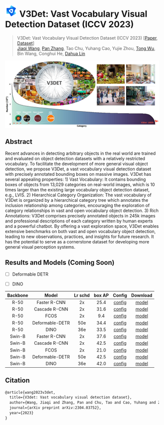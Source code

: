 # <img src="v3det_icon.jpg" height="40"> V3Det: Vast Vocabulary Visual Detection Dataset (ICCV 2023)

> V3Det: Vast Vocabulary Visual Detection Dataset (ICCV 2023) [[Paper](https://arxiv.org/pdf/2304.03752.pdf), [Dataset](https://v3det.openxlab.org.cn/)]   
> [Jiaqi Wang](https://myownskyw7.github.io/), [Pan Zhang](https://panzhang0212.github.io/), Tao Chu, Yuhang Cao, Yujie Zhou, [Tong Wu](https://wutong16.github.io/), Bin Wang, Conghui He, [Dahua Lin](http://dahua.site/)    

<p align="left">
    <img width=960 src="introduction.jpg"/>
</p>


<!-- [ALGORITHM] -->

## Abstract

Recent advances in detecting arbitrary objects in the real world are trained and evaluated on object detection datasets with a relatively restricted vocabulary. To facilitate the development of more general visual object detection, we propose V3Det, a vast vocabulary visual detection dataset with precisely annotated bounding boxes on massive images. V3Det has several appealing properties: 1) Vast Vocabulary: It contains bounding boxes of objects from 13,029 categories on real-world images, which is 10 times larger than the existing large vocabulary object detection dataset, e.g., LVIS. 2) Hierarchical Category Organization: The vast vocabulary of V3Det is organized by a hierarchical category tree which annotates the inclusion relationship among categories, encouraging the exploration of category relationships in vast and open vocabulary object detection. 3) Rich Annotations: V3Det comprises precisely annotated objects in 245k images and professional descriptions of each category written by human experts and a powerful chatbot. By offering a vast exploration space, V3Det enables extensive benchmarks on both vast and open vocabulary object detection, leading to new observations, practices, and insights for future research. It has the potential to serve as a cornerstone dataset for developing more general visual perception systems.


## Results and Models (Coming Soon)

- [ ] Deformable DETR
- [ ] DINO


| Backbone |      Model      | Lr schd | box AP |                     Config                      |                                                                                                                                                     Download                                                                                                                                                      |
|:--------:|:---------------:|:-------:|:------:| :---------------------------------------------: | :---------------------------------------------------------------------------------------------------------------------------------------------------------------------------------------------------------------------------------------------------------------------------------------------------------------: |
|   R-50   |  Faster R-CNN   |   2x    |  25.4  |  [config](./faster_rcnn_r50_fpn_8x4_sample1e-3_mstrain_v3det_2x.py)   |    [model](https://download.openxlab.org.cn/models/V3Det/V3Det/weight//faster_rcnn_r50_fpn_8x4_sample1e-3_mstrain_v3det_2x)
|   R-50   |  Cascade R-CNN  |   2x    |  31.6  |  [config](./cascade_rcnn_r50_fpn_8x4_sample1e-3_mstrain_v3det_2x.py)   |    [model](https://download.openxlab.org.cn/models/V3Det/V3Det/weight//cascade_rcnn_r50_fpn_8x4_sample1e-3_mstrain_v3det_2x) 
|   R-50   |      FCOS       |   2x    |  9.4   |  [config](./fcos_r50_fpn_8x4_sample1e-3_mstrain_v3det_2x.py)   |    [model](https://download.openxlab.org.cn/models/V3Det/V3Det/weight//fcos_r50_fpn_8x4_sample1e-3_mstrain_v3det_2x)
|   R-50   | Deformable-DETR |   50e   |  34.4  |  [config](./deformable-detr-refine-twostage_r50_8xb4_sample1e-3_v3det_50e.py)   |    [model](-)
|   R-50   |      DINO       |   36e   |  33.5  |  [config](./dino-4scale_r50_8xb2_sample1e-3_v3det_36e.py)   |    [model](-)
|  Swin-B  |  Faster R-CNN   |   2x    |  37.6  |  [config](./faster_rcnn_swinb_fpn_8x4_sample1e-3_mstrain_v3det_2x.py)   |    [model](https://download.openxlab.org.cn/models/V3Det/V3Det/weight//faster_rcnn_swinb_fpn_8x4_sample1e-3_mstrain_v3det_2x)
|  Swin-B  |  Cascade R-CNN  |   2x    |  42.5  |  [config](./cascade_rcnn_swinb_fpn_8x4_sample1e-3_mstrain_v3det_2x.py)   |    [model](https://download.openxlab.org.cn/models/V3Det/V3Det/weight//cascade_rcnn_swinb_fpn_8x4_sample1e-3_mstrain_v3det_2x) 
|  Swin-B  |      FCOS       |   2x    |  21.0  |  [config](./fcos_swinb_fpn_8x4_sample1e-3_mstrain_v3det_2x.py)   |    [model](https://download.openxlab.org.cn/models/V3Det/V3Det/weight//fcos_swinb_fpn_8x4_sample1e-3_mstrain_v3det_2x)
|  Swin-B  | Deformable-DETR |   50e   |  42.5  |  [config](./deformable-detr-refine-twostage_swin_16xb2_sample1e-3_v3det_50e.py)   |    [model](-)
|  Swin-B  |      DINO       |   36e   |  42.0  |  [config](./dino-4scale_swin_16xb1_sample1e-3_v3det_36e.py)   |    [model](-)



## Citation

```latex
@article{wang2023v3det,
  title={V3det: Vast vocabulary visual detection dataset},
  author={Wang, Jiaqi and Zhang, Pan and Chu, Tao and Cao, Yuhang and Zhou, Yujie and Wu, Tong and Wang, Bin and He, Conghui and Lin, Dahua},
  journal={arXiv preprint arXiv:2304.03752},
  year={2023}
}
```
